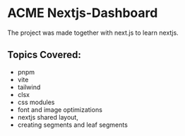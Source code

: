 # ACME Nextjs-Dashboard
The project was made together with next.js to learn nextjs. 
## Topics Covered:
- pnpm
- vite
- tailwind
- clsx
- css modules 
- font and image optimizations
- nextjs shared layout,
- creating segments and leaf segments
